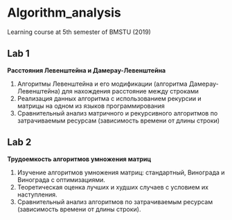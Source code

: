# Algorithm_analysis

Learning course at 5th semester of BMSTU (2019)

## Lab 1
**Расстояния Левенштейна и Дамерау-Левенштейна**

1. Алгоритмы Левенштейна и его модификации (алгоритма Дамерау-Левенштейна) для нахождения расстояние между строками
2. Реализация данных алгоритма с использованием рекурсии и матрицы на одном из языков программирования
3. Сравнительный анализ матричного и рекурсивного алгоритмов по затрачиваемым ресурсам (зависимость времени от длины строки)

## Lab 2
**Трудоемкость алгоритмов умножения матриц**

1. Изучение алгоритмов умножения матриц: стандартный, Винограда и Винограда с оптимизациями. 
2. Теоретическая оценка лучших и худших случаев с условием их наступления. 
3. Сравнительный анализ алгоритмов по затрачиваемым ресурсам (зависимость времени от длины строки). 
